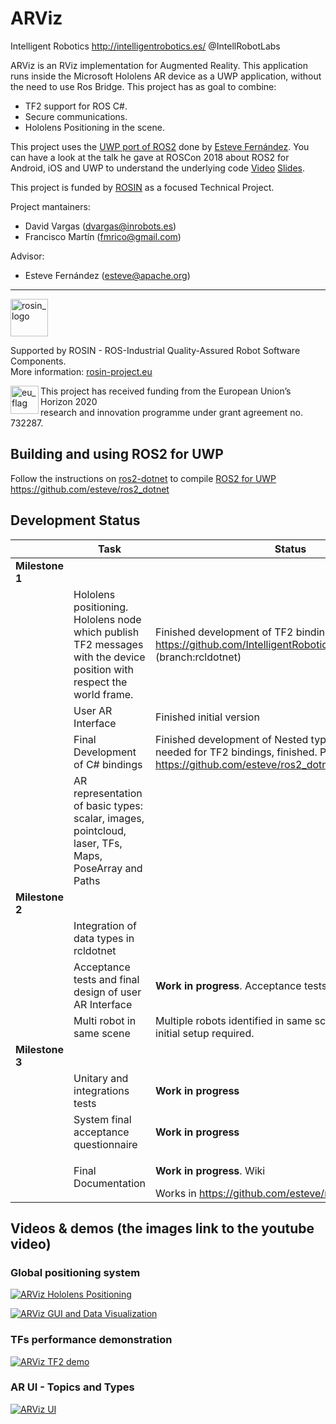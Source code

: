 # ARViz

Intelligent Robotics http://intelligentrobotics.es/ @IntellRobotLabs 

ARViz is an RViz implementation for Augmented Reality. This application runs inside the Microsoft Hololens AR device as a UWP application, without the need to use Ros Bridge. This project has as goal to combine:


* TF2 support for ROS C#.
* Secure communications.
* Hololens Positioning in the scene.

This project uses the [UWP port of ROS2](https://github.com/esteve/ros2_dotnet) done by [Esteve Fernández](https://github.com/esteve). You can have a look at the talk he gave at ROSCon 2018 about ROS2 for Android, iOS and UWP to understand the underlying code [Video](https://vimeo.com/293302046) [Slides](https://roscon.ros.org/2018/presentations/ROSCon2018_ROS2%20for%20Android,%20iOS%20and%20Universal%20Windows%20Platform.pdf).

This project is funded by [ROSIN](http://rosin-project.eu/) as a focused Technical Project.

Project mantainers:
* David Vargas (dvargas@inrobots.es)
* Francisco Martín (fmrico@gmail.com)

Advisor:
* Esteve Fernández (esteve@apache.org)


***
<!-- 
    ROSIN acknowledgement from the ROSIN press kit
    @ https://github.com/rosin-project/press_kit
-->

<a href="http://rosin-project.eu">
  <img src="http://rosin-project.eu/wp-content/uploads/rosin_ack_logo_wide.png" 
       alt="rosin_logo" height="60" >
</a>

Supported by ROSIN - ROS-Industrial Quality-Assured Robot Software Components.  
More information: <a href="http://rosin-project.eu">rosin-project.eu</a>

<img src="http://rosin-project.eu/wp-content/uploads/rosin_eu_flag.jpg" 
     alt="eu_flag" height="45" align="left" >  

This project has received funding from the European Union’s Horizon 2020  
research and innovation programme under grant agreement no. 732287. 

## Building and using ROS2 for UWP

Follow the instructions on [ros2-dotnet](https://github.com/esteve/ros2_dotnet) to compile [ROS2 for UWP](https://github.com/esteve/ros2_dotnet/blob/master/README.md#universal-windows-platform-arm-win32-win64)
https://github.com/esteve/ros2_dotnet  

## Development Status

|                  | Task                                                                                                                      | Status                                                                                                                                  | Progress                    |
|---------------|---------------------------------------------------------------------------------------------------------------------------|-----------------------------------------------------------------------------------------------------------------------------------------|-----------------------------|
| **Milestone 1** |                                                                                                                           |                                                                                                                                         |                             |
|               | Hololens positioning. Hololens node which publish TF2 messages with the  device position with respect the world  frame.   | Finished development of TF2 bindings for rcldotnet at https://github.com/IntelligentRoboticsLabs/geometry2.git  (branch:rcldotnet)               | 100 %  :white_check_mark:                    |
|               | User AR Interface                                                                                                         | Finished initial version                                                                                                                        | 100 %  :white_check_mark:                    |
|               | Final Development of C# bindings                                                                                          | Finished development of Nested types and Collections, needed for TF2 bindings, finished. PRs pending in  https://github.com/esteve/ros2_dotnet   | 100 %  :white_check_mark: |
|               | AR representation of basic types: scalar,  images, pointcloud, laser, TFs, Maps, PoseArray  and Paths                     |                                                                            | 100 % :white_check_mark:                    |
| **Milestone 2** |                                                                                                                           |                                                                                                                                         |                             |
|               | Integration of data types in rcldotnet                                                                                    |    | 100 % :white_check_mark:  |
|               | Acceptance tests and final design of user AR Interface                                                                   | **Work in progress**.  Acceptance tests pending.                    | 90 % :x:                     |
|               | Multi robot in same scene                                                                                                | Multiple robots identified in same scene with minimal initial setup required. | 100 % :white_check_mark:  |
| **Milestone 3** |                                                                                                                           |                                                                                                                                         |                             |
|               | Unitary and integrations tests                                                                                            | **Work in progress**                                                                                                                       | 0 % :x:                     |
|               | System final acceptance questionnaire                                                                                     | **Work in progress**                                                                                                                |                             |
|               | Final Documentation                                                                                                       | <p> **Work in progress**. Wiki </p> Works in  https://github.com/esteve/ros2_dotnet  | 50 % :x:   |


## Videos & demos (the images link to the youtube video)

### Global positioning system

[![ARViz Hololens Positioning](http://img.youtube.com/vi/lQXtoK3w5X8/0.jpg)](https://www.youtube.com/watch?v=lQXtoK3w5X8 "ARViz Hololens Positioning")

[![ARViz GUI and Data Visualization](http://img.youtube.com/vi/mGTKNB-Iog0/0.jpg)](https://www.youtube.com/watch?v=mGTKNB-Iog0 "ARViz GUI and Data Visualization")


### TFs performance demonstration

[![ARViz TF2 demo](http://img.youtube.com/vi/QVhvxE6DuYM/0.jpg)](https://www.youtube.com/watch?v=QVhvxE6DuYM)


### AR UI - Topics and Types

[![ARViz UI](http://img.youtube.com/vi/Av-UpGzqmOc/0.jpg)](https://www.youtube.com/watch?v=Av-UpGzqmOc)

